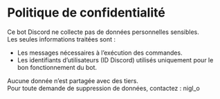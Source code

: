 # Politique de confidentialité

Ce bot Discord ne collecte pas de données personnelles sensibles.  
Les seules informations traitées sont :  
- Les messages nécessaires à l’exécution des commandes.  
- Les identifiants d’utilisateurs (ID Discord) utilisés uniquement pour le bon fonctionnement du bot.  

Aucune donnée n’est partagée avec des tiers.  
Pour toute demande de suppression de données, contactez : nigl_o
